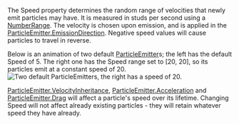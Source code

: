 The Speed property determines the random range of velocities that newly emit particles may have. It is measured in studs per second using a [NumberRange](https://developer.roblox.com/en-us/api-reference/datatype/NumberRange). The velocity is chosen upon emission, and is applied in the [ParticleEmitter.EmissionDirection](https://developer.roblox.com/en-us/api-reference/property/ParticleEmitter/EmissionDirection). Negative speed values will cause particles to travel in reverse.

Below is an animation of two default [ParticleEmitter](https://developer.roblox.com/en-us/api-reference/class/ParticleEmitter)s; the left has the default Speed of 5. The right one has the Speed range set to \[20, 20\], so its particles emit at a constant speed of 20.  
![Two default ParticleEmitters, the right has a speed of 20.](https://developer.roblox.com/assets/blte13fc189c250bd2b/ParticleEmitter_Speed.gif)

[ParticleEmitter.VelocityInheritance](https://developer.roblox.com/en-us/api-reference/property/ParticleEmitter/VelocityInheritance), [ParticleEmitter.Acceleration](https://developer.roblox.com/en-us/api-reference/property/ParticleEmitter/Acceleration) and [ParticleEmitter.Drag](https://developer.roblox.com/en-us/api-reference/property/ParticleEmitter/Drag) will affect a particle's speed over its lifetime. Changing Speed will not affect already existing particles - they will retain whatever speed they have already.